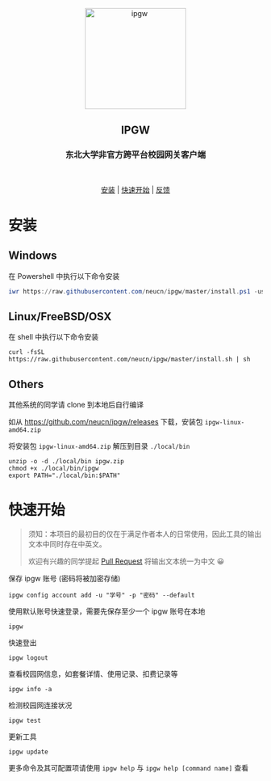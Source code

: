 <p align="center">
    <img src="https://github.com/neucn/ipgw/raw/master/.doc/logo.png?raw=true" width="200" alt="ipgw"/>
</p>

<h2 align="center">IPGW</h2>
<h3 align="center">东北大学非官方跨平台校园网关客户端</h3>
<p align="center">
<img src="https://img.shields.io/github/v/release/neucn/ipgw" alt="">
<img src="https://img.shields.io/github/issues/neucn/ipgw?color=rgb%2877%20199%20166%29" alt="">
<img src="https://img.shields.io/github/downloads/neucn/ipgw/total?color=ea8f14&label=users" alt="">
<img src="https://img.shields.io/github/license/neucn/ipgw" alt="">
</p>

<p align="center"><a href="#安装">安装</a> | <a href="#快速开始">快速开始</a> | <a href="https://github.com/neucn/ipgw/issues/new">反馈</a></p>

# 安装

## Windows

在 Powershell 中执行以下命令安装

```powershell
iwr https://raw.githubusercontent.com/neucn/ipgw/master/install.ps1 -useb | iex
```

## Linux/FreeBSD/OSX

在 shell 中执行以下命令安装

```shell
curl -fsSL https://raw.githubusercontent.com/neucn/ipgw/master/install.sh | sh
```

## Others

其他系统的同学请 clone 到本地后自行编译

如从 https://github.com/neucn/ipgw/releases 下载，安装包 `ipgw-linux-amd64.zip`

将安装包 `ipgw-linux-amd64.zip` 解压到目录 `./local/bin` 

```shell
unzip -o -d ./local/bin ipgw.zip
chmod +x ./local/bin/ipgw
export PATH="./local/bin:$PATH"
```
# 快速开始

> 须知：本项目的最初目的仅在于满足作者本人的日常使用，因此工具的输出文本中同时存在中英文。
>
> 欢迎有兴趣的同学提起 [Pull Request](https://github.com/neucn/ipgw/pulls) 将输出文本统一为中文 😀

保存 ipgw 账号 (密码将被加密存储)

```shell
ipgw config account add -u "学号" -p "密码" --default
```

使用默认账号快速登录，需要先保存至少一个 ipgw 账号在本地

```shell
ipgw
```

快速登出

```shell
ipgw logout
```

查看校园网信息，如套餐详情、使用记录、扣费记录等

```shell
ipgw info -a
```

检测校园网连接状况

```shell
ipgw test
```

更新工具

```shell
ipgw update
```

更多命令及其可配置项请使用 `ipgw help` 与 `ipgw help [command name]` 查看
